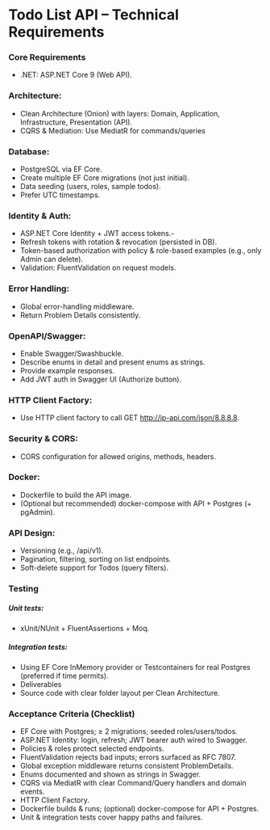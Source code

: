 # Todo List API – Technical Requirements
### Core Requirements

- .NET: ASP.NET Core 9 (Web API).

### Architecture:
- Clean Architecture (Onion) with layers: Domain, Application, Infrastructure, Presentation (API).
- CQRS & Mediation: Use MediatR for commands/queries

### Database:
- PostgreSQL via EF Core.
- Create multiple EF Core migrations (not just initial).
- Data seeding (users, roles, sample todos).
- Prefer UTC timestamps.

### Identity & Auth:

- ASP.NET Core Identity + JWT access tokens.-
- Refresh tokens with rotation & revocation (persisted in DB).
- Token-based authorization with policy & role-based examples (e.g., only Admin can delete).
- Validation: FluentValidation on request models.

### Error Handling:

- Global error-handling middleware.
- Return Problem Details consistently.

### OpenAPI/Swagger:

- Enable Swagger/Swashbuckle.
- Describe enums in detail and present enums as strings.
- Provide example responses.
- Add JWT auth in Swagger UI (Authorize button).

### HTTP Client Factory:

- Use HTTP client factory to call GET http://ip-api.com/json/8.8.8.8.

### Security & CORS:

- CORS configuration for allowed origins, methods, headers.

### Docker:

- Dockerfile to build the API image.
- (Optional but recommended) docker-compose with API + Postgres (+ pgAdmin).

### API Design:

- Versioning (e.g., /api/v1).
- Pagination, filtering, sorting on list endpoints.
- Soft-delete support for Todos (query filters).

### Testing

##### Unit tests:

- xUnit/NUnit + FluentAssertions + Moq.

##### Integration tests:

- Using EF Core InMemory provider or Testcontainers for real Postgres (preferred if time permits).
- Deliverables
- Source code with clear folder layout per Clean Architecture.

### Acceptance Criteria (Checklist)

- EF Core with Postgres; ≥ 2 migrations; seeded roles/users/todos.
- ASP.NET Identity: login, refresh; JWT bearer auth wired to Swagger.
- Policies & roles protect selected endpoints.
- FluentValidation rejects bad inputs; errors surfaced as RFC 7807.
- Global exception middleware returns consistent ProblemDetails.
- Enums documented and shown as strings in Swagger.
- CQRS via MediatR with clear Command/Query handlers and domain events.
- HTTP Client Factory.
- Dockerfile builds & runs; (optional) docker-compose for API + Postgres.
- Unit & integration tests cover happy paths and failures.

